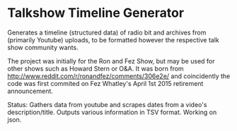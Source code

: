 # Talkshow Timeline Generator
Generates a timeline (structured data) of radio bit and archives from (primarily Youtube) uploads, to be formatted however the respective talk show community wants.


The project was initially for the Ron and Fez Show, but may be used for other shows such as Howard Stern or O&A. It was born from http://www.reddit.com/r/ronandfez/comments/306e2e/ and coincidently the code was first commited on Fez Whatley's April 1st 2015 retirement announcement.


Status: Gathers data from youtube and scrapes dates from a video's description/title. Outputs various information in TSV format. Working on json.
